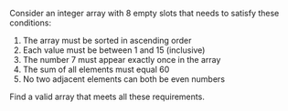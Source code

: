 Consider an integer array with 8 empty slots that needs to satisfy these conditions:

1. The array must be sorted in ascending order
2. Each value must be between 1 and 15 (inclusive)
3. The number 7 must appear exactly once in the array
4. The sum of all elements must equal 60
5. No two adjacent elements can both be even numbers

Find a valid array that meets all these requirements.